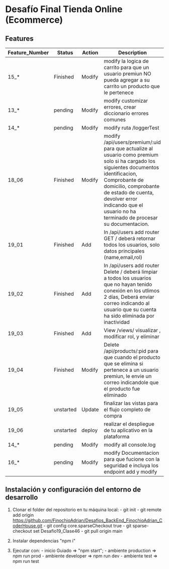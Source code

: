 # Desafío Final Tienda Online (Ecommerce)

## Features

|Feature_Number |  Status       | Action |  Description |
|---------------|---------------|--------|--------------|
| 15_*          |   Finished     | Modify |  modify la logica de carrito para que un usuario premiun NO pueda agregar a su carrito un producto que le pertenece|
| 13_*          |   pending     | Modify |  modify customizar errores, crear diccionario errores comunes|
| 14_*          |   pending     | Modify |  modify ruta /loggerTest|
| 18_06         |   Finished     | Modify |  modify /api/users/premium/:uid para que actualize al usuario como premium solo si ha cargado los siguientes documentos identificacion, Comprobante de domicilio, comprobante de estado de cuenta, devolver error indicando que el usuario no ha terminado de procesar su documentacion. |
|19_01          |   Finished   | Add    |In /api/users add router GET / deberá retornar todos los usuarios, solo datos principales (name,email,rol)|
|19_02          |   Finished   | Add    |In /api/users add router Delete / deberá limpiar a todos los usuarios que no hayan tenido conexión en los utlimos 2 días, Deberá enviar correo indicando al usuario que su cuenta ha sido eliminada por inactividad|
|19_03          |   Finished   | Add    | View /views/  visualizar , modificar rol, y eliminar|
|19_04          |   Finished   | Modify | Delete /api/products/:pid para que cuando el producto que se elimina si pertenece a un usuario premiun, le envie un correo indicandole que el producto fue eliminado |
|19_05          |   unstarted   | Update | finalizar las vistas para el flujo completo de compra|
|19_06          |   unstarted   | deploy | realizar el despliegue de tu aplicativo en la plataforma|
| 14_*          |   pending     | Modify |  modify all console.log|
| 16_*          |   pending     | Modify |  modify Documentacion para que fucione con la seguridad e incluya los endpoint add y modify|

## Instalación y configuración del entorno de desarrollo

1. Clonar el folder del repositorio en tu máquina local:
        - git init
        - git remote add origin <https://github.com/FinochioAdrian/Desafios_BackEnd_FinochioAdrian_CoderHouse.git>
        - git config core.sparseCheckout true
        - git sparse-checkout set Desafio19_Clase46
        - git pull origin main

2. Instalar dependencias "npm i"

3. Ejecutar con:
        - inicio Guiado => "npm start";
        - ambiente production => npm run prod
        - ambiente developer => npm run dev
        - ambiente test => npm run test
